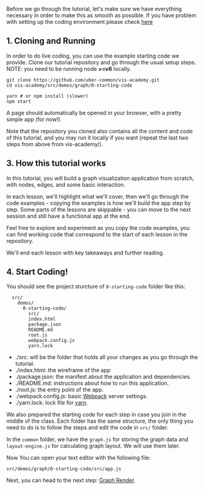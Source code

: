 
Before we go through the tutorial, let's make sure we have everything necessary in order to make this as smooth as possible. If you have problem with setting up the coding environment please check [here](#/installing-a-coding-environment/installing-tools-mac)

## 1. Cloning and Running

In order to do live coding, you can use the example starting code we provide.
Clone our tutorial repository and go through the usual setup steps. NOTE: you
need to be running node **>=v6** locally.
```
git clone https://github.com/uber-common/vis-academy.git
cd vis-academy/src/demos/graph/0-starting-code

yarn # or npm install (slower)
npm start
```

A page should automatically be opened in your browser, with a pretty simple app (for now!).

Note that the repository you cloned also contains all the content and code of this tutorial, and you may run it locally if you want (repeat the last two steps from above from vis-academy/).

## 3. How this tutorial works

In this tutorial, you will build a graph visualization application from scratch, with nodes, edges, and some basic interaction. 

In each lesson, we'll highlight what we'll cover, then we'll go through the code examples - copying the examples is how we'll build the app step by step. Some parts of the lessons are skippable - you can move to the next session and still have a functional app at the end. 

Feel free to explore and experiment as you copy the code examples, you can find working code that correspond to the start of each lesson in the repository.

We'll end each lesson with key takeaways and further reading.

## 4. Start Coding!

You should see the project sturcture of `0-starting-code` folder like this:
```
  src/
    demos/
      0-starting-code/
        src/
        index.html
        package.json
        README.md
        root.js
        webpack.config.js
        yarn.lock
```

 - ./src: will be the folder that holds all your changes as you go through the tutorial.
 - ./index.html: the wireframe of the app
 - ./package.json: the manifest about the application and dependencies.
 - ./README.md: instructions about how to run this application.
 - ./root.js: the entry point of the app.
 - ./webpack.config.js: basic [Webpack](https://webpack.github.io/) server settings.
 - ./yarn.lock: lock file for [yarn](https://yarnpkg.com/en/).

We also prepared the starting code for each step in case you join in the middle of the class.
Each folder has the same structure, the only thing you need to do is to follow the steps and edit the code in `src/` folder.

In the `common` folder, we have the `graph.js` for storing the graph data and `layout-engine.js` for calculating graph layout. We will use them later.

Now You can open your text editor with the following file:

```
src/demos/graph/0-starting-code/src/app.js
```

Next, you can head to the next step:
[Graph Render](#/graph-vis/1-graph-render).
